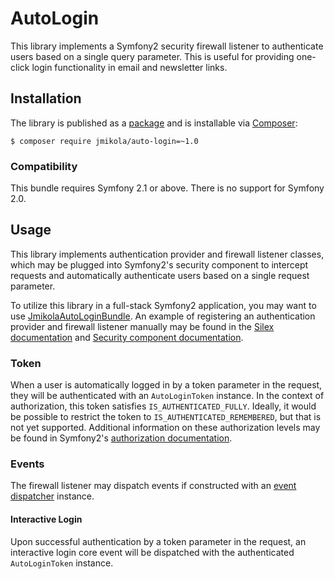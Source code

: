 # AutoLogin

This library implements a Symfony2 security firewall listener to authenticate
users based on a single query parameter. This is useful for providing one-click
login functionality in email and newsletter links.

## Installation

The library is published as a [package][] and is installable via [Composer][]:

```
$ composer require jmikola/auto-login=~1.0
```

  [package]: https://packagist.org/packages/jmikola/auto-login
  [Composer]: http://getcomposer.org/

### Compatibility

This bundle requires Symfony 2.1 or above. There is no support for Symfony 2.0.

## Usage

This library implements authentication provider and firewall listener classes,
which may be plugged into Symfony2's security component to intercept requests
and automatically authenticate users based on a single request parameter.

To utilize this library in a full-stack Symfony2 application, you may want to
use [JmikolaAutoLoginBundle][]. An example of registering an authentication
provider and firewall listener manually may be found in the
[Silex documentation][] and [Security component documentation][].

  [JmikolaAutoLoginBundle]: http://symfony.com/doc/current/book/security.html#using-multiple-user-providers
  [Silex documentation]: http://silex.sensiolabs.org/doc/providers/security.html#defining-a-custom-authentication-provider
  [security component documentation]: http://symfony.com/doc/current/components/security/firewall.html

### Token

When a user is automatically logged in by a token parameter in the request, they
will be authenticated with an `AutoLoginToken` instance. In the context of
authorization, this token satisfies `IS_AUTHENTICATED_FULLY`. Ideally, it would
be possible to restrict the token to `IS_AUTHENTICATED_REMEMBERED`, but that is
not yet supported. Additional information on these authorization levels may be
found in Symfony2's [authorization documentation][].

  [authorization documentation]: http://symfony.com/doc/current/components/security/authorization.html

### Events

The firewall listener may dispatch events if constructed with an
[event dispatcher][] instance.

  [event dispatcher]: http://symfony.com/doc/current/components/event_dispatcher/introduction.html

#### Interactive Login

Upon successful authentication by a token parameter in the request, an
interactive login core event will be dispatched with the authenticated
`AutoLoginToken` instance.
